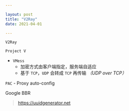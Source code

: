 ```yaml
---

layout: post
title: "V2Ray"
date: 2021-04-01

---
```



`V2Ray`

`Project V`

- `VMess`
  + 加密方式由客户端指定，服务端自适应
  + 基于 `TCP`，`UDP` 会转成 `TCP` 再传输 *（UDP over TCP）*

`PAC` - Proxy auto-config

Google BBR


> <https://uuidgenerator.net>